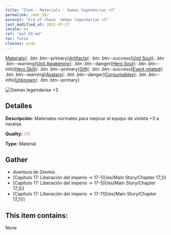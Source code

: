 ```yaml
---
title: "Item - Materials - Gemas legendarias +3"
permalink: /mat_58/
excerpt: "Era of Chaos  Gemas legendarias +3"
last_modified_at: 2021-07-27
locale: es
ref: "mat_58.md"
toc: false
classes: wide
---
```

 [Materials](/ItemsES/){: .btn .btn--primary}[Artifacts](/ItemsES/Artifacts/){: .btn .btn--success}[Unit Soul](/ItemsES/UnitSoul/){: .btn .btn--warning}[Unit Awakening](/ItemsES/UnitAwakening/){: .btn .btn--danger}[Hero Soul](/ItemsES/HeroSoul/){: .btn .btn--info}[Hero Skill](/ItemsES/HeroSkill/){: .btn .btn--primary}[Gift](/ItemsES/Gift/){: .btn .btn--success}[Event related](/ItemsES/Events/){: .btn .btn--warning}[Avatars](/ItemsES/Avatars/){: .btn .btn--danger}[Consumables](/ItemsES/Consumables/){: .btn .btn--info}[Unknown](/ItemsES/Unknown/){: .btn .btn--primary}

 ![Gemas legendarias +3](/images/t/i_cailiao_baoshi2.png)

## Detalles
 **Descripción:** Materiales normales para mejorar el equipo de violeta +3 a naranja.

 **Quality:** <span style="color: #DA70D6">OK</span>

 **Type:** Material

## Gather

*    Aventura de Gremio 
*    [Capítulo 17: Liberación del imperio -> 17-1](/es/Main Story/Chapter 17_1/) 
*    [Capítulo 17: Liberación del imperio -> 17-5](/es/Main Story/Chapter 17_5/) 
*    [Capítulo 17: Liberación del imperio -> 17-11](/es/Main Story/Chapter 17_11/) 

## This item contains:

  None

